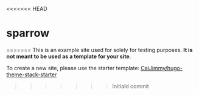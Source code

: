 <<<<<<< HEAD
# sparrow
=======
This is an example site used for solely for testing purposes. **It is not meant to be used as a template for your site**. 

To create a new site, please use the starter template: [CaiJimmy/hugo-theme-stack-starter](https://github.com/CaiJimmy/hugo-theme-stack-starter/)
>>>>>>> Initiald commit
